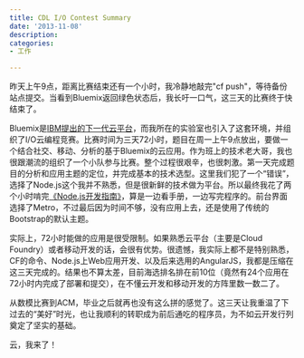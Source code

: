 ```yaml
---
title: CDL I/O Contest Summary
date: '2013-11-08'
description:
categories:
- 工作

---
```


昨天上午9点，距离比赛结束还有一个小时，我冷静地敲完"cf push"，等待备份站点提交。当看到Bluemix返回绿色状态后，我长吁一口气，这三天的比赛终于快结束了。

Bluemix是[IBM提出的下一代云平台](http://www-01.ibm.com/software/ebusiness/jstart/bluemix/)，而我所在的实验室也引入了这套环境，并组织了I/O云编程竞赛。比赛时间为三天72小时，题目在周一上午9点放出，要做一个结合社交、移动、分析的基于Bluemix的云应用。作为班上的技术老大哥，我也很跟潮流的组织了一个小队参与比赛。整个过程很艰辛，也很刺激。第一天完成题目的分析和应用主题的定位，并完成基本的技术选型。这里我们犯了一个“错误”，选择了Node.js这个我并不熟悉，但是很新鲜的技术做为平台。所以最终我花了两个小时啃完[《Node.js开发指南》](http://z.cn/dp/B00ALPRM3W)，算是一边看手册，一边写完程序的。前台界面选择了Metro，不过最后因为时间不够，没有应用上去，还是使用了传统的Bootstrap的默认主题。

实际上，72小时能做的应用是很受限制。如果熟悉云平台（主要是Cloud Foundry）或者移动开发的话，会很有优势。很遗憾，我实际上都不是特别熟悉，CF的命令、Node.js上Web应用开发、以及后来选用的AngularJS，我都是压缩在这三天完成的。结果也不算太差，目前海选排名排在前10位（竟然有24个应用在72小时内完成了部署和提交），在不懂云开发和移动开发的方阵里数一数二了。

从数模比赛到ACM，毕业之后就再也没有这么拼的感觉了。这三天让我重温了下过去的“美好”时光，也让我顺利的转职成为前后通吃的程序员，为不如云开发行列奠定了坚实的基础。

云，我来了！

